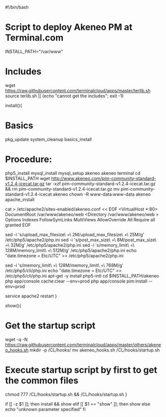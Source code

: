 #!/bin/bash
# Script to deploy Akeneo PM at Terminal.com

INSTALL_PATH="/var/www"

# Includes
wget https://raw.githubusercontent.com/terminalcloud/apps/master/terlib.sh
source terlib.sh || (echo "cannot get the includes"; exit -1)

install(){
  # Basics
  pkg_update
  system_cleanup
  basics_install

  # Procedure: 
  php5_install
  mysql_install
  mysql_setup akeneo akeneo terminal
  cd $INSTALL_PATH
  wget http://www.akeneo.com/pim-community-standard-v1.2.4-icecat.tar.gz
  tar -xzf pim-community-standard-v1.2.4-icecat.tar.gz && rm pim-community-standard-v1.2.4-icecat.tar.gz
  mv pim-community-standard-v1.2.4-icecat akeneo
  chown -R www-data:www-data akeneo
  apache_install

cat > /etc/apache2/sites-enabled/akeneo.conf << EOF
  <VirtualHost *:80>
  DocumentRoot /var/www/akeneo/web
  <Directory /var/www/akeneo/web >
      Options Indexes FollowSymLinks MultiViews
      AllowOverride All
      Require all granted
      </Directory>
</VirtualHost>
EOF


  sed -i 's/upload_max_filesize\ \=\ 2M/upload_max_filesize\ \=\ 25M/g' /etc/php5/apache2/php.ini
  sed -i 's/post_max_size\ \=\ 8M/post_max_size\ \=\ 32M/g' /etc/php5/apache2/php.ini
  sed -i 's/memory_limit\ \=\ 128M/memory_limit\ \=\ 512M/g' /etc/php5/apache2/php.ini
  echo "date.timezone = Etc/UTC" >> /etc/php5/apache2/php.ini
  
  sed -i 's/memory_limit\ \=\ 128M/memory_limit\ \=\ 768M/g' /etc/php5/cli/php.ini
  echo "date.timezone = Etc/UTC" >> /etc/php5/cli/php.ini
  apt-get -y install php5-intl 
  cd $INSTALL_PATH/akeneo
  php app/console cache:clear --env=prod
  php app/console pim:install --env=prod

  service apache2 restart
}

show(){
  # Get the startup script
  wget -q -N https://raw.githubusercontent.com/terminalcloud/apps/master/others/akeneo_hooks.sh
  mkdir -p /CL/hooks/
  mv akeneo_hooks.sh /CL/hooks/startup.sh
  # Execute startup script by first to get the common files
  chmod 777 /CL/hooks/startup.sh && /CL/hooks/startup.sh
}

if [[ -z $1 ]]; then
  install && show
elif [[ $1 == "show" ]]; then 
  show
else
  echo "unknown parameter specified"
fi